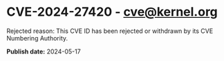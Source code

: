 # CVE-2024-27420 - cve@kernel.org

Rejected reason: This CVE ID has been rejected or withdrawn by its CVE Numbering Authority.

**Publish date:** 2024-05-17
